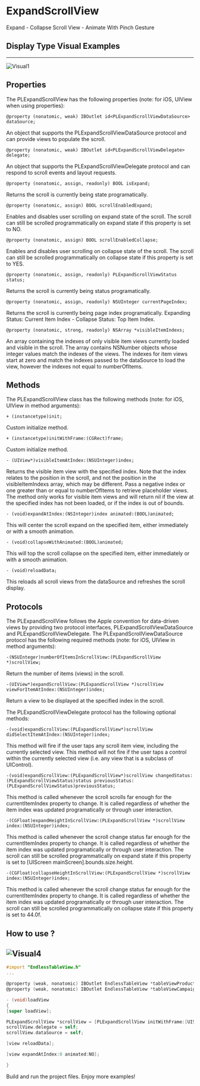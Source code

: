 # ExpandScrollView
Expand - Collapse Scroll View - Animate With Pinch Gesture 


## Display Type Visual Examples 

----
![Visual1](http://g.recordit.co/YIPEARCPeZ.gif)


Properties
--------------

The PLExpandScrollView has the following properties (note: for iOS, UIView when using properties):

    @property (nonatomic, weak) IBOutlet id<PLExpandScrollViewDataSource> dataSource;

An object that supports the PLExpandScrollViewDataSource protocol and can provide views to populate the scroll.

    @property (nonatomic, weak) IBOutlet id<PLExpandScrollViewDelegate> delegate;

An object that supports the PLExpandScrollViewDelegate protocol and can respond to scroll events and layout requests.

    @property (nonatomic, assign, readonly) BOOL isExpand;

Returns the scroll is currently being state programatically.

    @property (nonatomic, assign) BOOL scrollEnabledExpand;

Enables and disables user scrolling on expand state of the scroll. The scroll can still be scrolled programmatically on expand state if this property is set to NO.

    @property (nonatomic, assign) BOOL scrollEnabledCollapse;

Enables and disables user scrolling on collapse state of the scroll. The scroll can still be scrolled programmatically on collapse state if this property is set to YES.

    @property (nonatomic, assign, readonly) PLExpandScrollViewStatus status;

Returns the scroll is currently being status programatically.

    @property (nonatomic, assign, readonly) NSUInteger currentPageIndex;

Returns the scroll is currently being page index programatically. Expanding Status: Current Item Index - Collapse Status: Top Item Index.

    @property (nonatomic, strong, readonly) NSArray *visibleItemIndexs;

An array containing the indexes of only visible item views currently loaded and visible in the scroll. The array contains NSNumber objects whose integer values match the indexes of the views. The indexes for item views start at zero and match the indexes passed to the dataSource to load the view, however the indexes not equal to numberOfItems.


Methods
--------------

The PLExpandScrollView class has the following methods (note: for iOS, UIView in method arguments):

    + (instancetype)init;

Custom initialize method.

    + (instancetype)initWithFrame:(CGRect)frame;

Custom initialize method.

    - (UIView*)visibleItemAtIndex:(NSUInteger)index;

Returns the visible item view with the specified index. Note that the index relates to the position in the scroll, and not the position in the visibleItemIndexs array, which may be different. Pass a negative index or one greater than or equal to numberOfItems to retrieve placeholder views. The method only works for visible item views and will return nil if the view at the specified index has not been loaded, or if the index is out of bounds.

    - (void)expandAtIndex:(NSInteger)index animated:(BOOL)animated;

This will center the scroll expand on the specified item, either immediately or with a smooth animation.

    - (void)collapseWithAnimated:(BOOL)animated;

This will top the scroll collapse on the specified item, either immediately or with a smooth animation.

    - (void)reloadData;

This reloads all scroll views from the dataSource and refreshes the scroll display.


Protocols
--------------

The PLExpandScrollView follows the Apple convention for data-driven views by providing two protocol interfaces, PLExpandScrollViewDataSource and PLExpandScrollViewDelegate. The PLExpandScrollViewDataSource protocol has the following required methods (note: for iOS, UIView in method arguments):

    -(NSUInteger)numberOfItemsInScrollView:(PLExpandScrollView *)scrollView;

Return the number of items (views) in the scroll.

    -(UIView*)expandScrollView:(PLExpandScrollView *)scrollView viewForItemAtIndex:(NSUInteger)index;

Return a view to be displayed at the specified index in the scroll.

The PLExpandScrollViewDelegate protocol has the following optional methods:

    -(void)expandScrollView:(PLExpandScrollView*)scrollView didSelectItemAtIndex:(NSUInteger)index;

This method will fire if the user taps any scroll item view, including the currently selected view. This method will not fire if the user taps a control within the currently selected view (i.e. any view that is a subclass of UIControl).

    -(void)expandScrollView:(PLExpandScrollView*)scrollView changedStatus:(PLExpandScrollViewStatus)status previousStatus:(PLExpandScrollViewStatus)previousStatus;

This method is called whenever the scroll scrolls far enough for the currentItemIndex property to change. It is called regardless of whether the item index was updated programatically or through user interaction.

    -(CGFloat)expandHeightInScrollView:(PLExpandScrollView *)scrollView index:(NSUInteger)index;

This method is called whenever the scroll change status far enough for the currentItemIndex property to change. It is called regardless of whether the item index was updated programatically or through user interaction. The scroll can still be scrolled programmatically on expand state if this property is set to [UIScreen mainScreen].bounds.size.height.

    -(CGFloat)collapseHeightInScrollView:(PLExpandScrollView *)scrollView index:(NSUInteger)index;

This method is called whenever the scroll change status far enough for the currentItemIndex property to change. It is called regardless of whether the item index was updated programatically or through user interaction. The scroll can still be scrolled programmatically on collapse state if this property is set to 44.0f.


How to use ?
----------

![Visual4](http://g.recordit.co/ykx1SbnAmZ.gif)
----

```Objective-C
#import "EndlessTableView.h"
...

@property (weak, nonatomic) IBOutlet EndlessTableView *tableViewProduct;
@property (weak, nonatomic) IBOutlet EndlessTableView *tableViewCampaign;

- (void)loadView
{
[super loadView];

PLExpandScrollView *scrollView = [PLExpandScrollView initWithFrame:[UIScreen mainScreen].bounds];
scrollView.delegate = self;
scrollView.dataSource = self;

[view reloadData];

[view expandAtIndex:0 animated:NO];

}
```

Build and run the project files. Enjoy more examples!